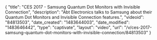 {
    "title": "CES 2017 - Samsung Quantum Dot Monitors with Invisible Connection",
    "description": "Abt Electronics talks to Samsung about their Quantum Dot Monitors and Invisible Connection features.",
    "videoid": "84813503",
    "date_created": "1483644003",
    "date_modified": "1483646442",
    "type": "captivate",
    "layout": "video",
    "url": "\/v\/ces-2017-samsung-quantum-dot-monitors-with-invisible-connection\/84813503"
}
